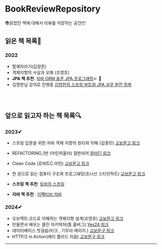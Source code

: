 # BookReviewRepository
📚읽었던 책에 대해서 리뷰를 저장하는 공간📦


## 읽은 책 목록📖
### 2022
 -  함께자라기(김창준) 
 -  객체지향의 사실과 오해 (조영호) 
 - **JPA 책 추천**:  [자바 ORM 표준 JPA 프로그래밍](http://www.yes24.com/Product/Goods/19040233)← 👀
  - 김영한님 강의로 진행중 [김영한의 스프링 부트와 JPA 실무 완전 정복](https://www.inflearn.com/course/ORM-JPA-Basic)

<br></br>
## 앞으로 읽고자 하는 책 목록🔍
###  2023✔
 - 스프링 입문을 위한 자바 객체 지향의 원리와 이해 (김종민)  [교보문고 링크](http://www.kyobobook.co.kr/product/detailViewKor.laf?ejkGb=KOR&mallGb=KOR&barcode=9788998139940&orderClick=LAG&Kc=)
 - REFACTORING_1판 (마틴파울러)  절판되어 [알라딘 링크](https://www.aladin.co.kr/shop/wproduct.aspx?ItemId=20793053)

 - Clean Code (로버트C.마틴)
  [교보문고 링크](http://www.kyobobook.co.kr/product/detailViewKor.laf?mallGb=KOR&barcode=9788966260959)     
 - 한 권으로 읽는 컴퓨터 구조와 프로그래밍(조너선 스타인하트)
   [교보문고 링크](http://www.kyobobook.co.kr/product/detailViewKor.laf?mallGb=KOR&barcode=9791189909284) 

 - **스프링 책 추천**: [토비의 스프링](http://www.yes24.com/Product/Goods/7516911)
 - **자바 책 추천** : [이펙티브 자바](http://www.yes24.com/Product/Goods/65551284)
### 2024✔
 - 오브젝트:코드로 이해하는 객체지향 설계(조영호)
  [교보문고 링크](http://www.kyobobook.co.kr/product/detailViewKor.laf?ejkGb=KOR&mallGb=KOR&barcode=9791158391409&orderClick=LAG&Kc=)
 - 만들면서 배우는 클린 아키텍처(톰 홈버그)
   [Yes24 링크](http://www.yes24.com/Product/Goods/105138479)
 - 데이터베이스 첫걸음(미크 , 기무라 메이지 )
 [교보문구 링크](http://www.kyobobook.co.kr/product/detailViewKor.laf?ejkGb=KOR&mallGb=KOR&barcode=9788968487316&orderClick=LAG&Kc=)
 - HTTP/2 in Action(배리 폴라드 지음)
  [교보문구 링크](http://www.kyobobook.co.kr/product/detailViewKor.laf?ejkGb=KOR&mallGb=KOR&barcode=9791161754475&orderClick=LIZ&Kc=)

---
